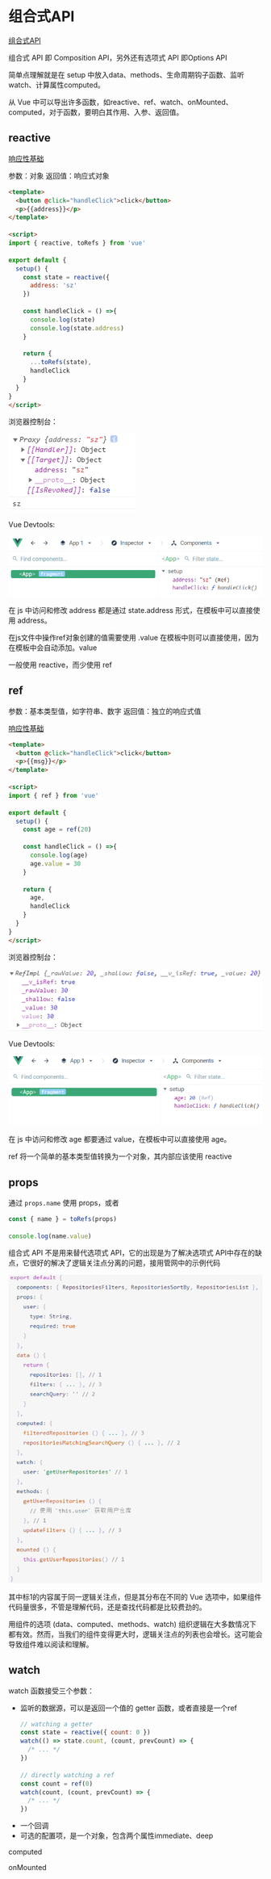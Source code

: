 # 组合式API

[组合式API](https://vue3js.cn/docs/zh/guide/composition-api-introduction.html)

组合式 API 即 Composition API，另外还有选项式 API 即Options API

简单点理解就是在 setup 中放入data、methods、生命周期钩子函数、监听watch、计算属性computed。

从 Vue 中可以导出许多函数，如reactive、ref、watch、onMounted、computed，对于函数，要明白其作用、入参、返回值。
## reactive

[响应性基础](https://v3.cn.vuejs.org/guide/reactivity-fundamentals.html)

参数：对象
返回值：响应式对象

```html
<template>
  <button @click="handleClick">click</button>
  <p>{{address}}</p>
</template>

<script>
import { reactive, toRefs } from 'vue'

export default {
  setup() {
    const state = reactive({
      address: 'sz'
    })

    const handleClick = () =>{
      console.log(state)
      console.log(state.address)
    }

    return {
      ...toRefs(state),
      handleClick
    }
  }
}
</script>
```

浏览器控制台：

![03](./images/03.png)

Vue Devtools:

![04](./images/04.png)

在 js 中访问和修改 address 都是通过 state.address 形式，在模板中可以直接使用 address。

在js文件中操作ref对象创建的值需要使用 .value 在模板中则可以直接使用，因为在模板中会自动添加。value

一般使用 reactive，而少使用 ref



## ref

参数：基本类型值，如字符串、数字
返回值：独立的响应式值

[响应性基础](https://v3.cn.vuejs.org/guide/reactivity-fundamentals.html)

```html
<template>
  <button @click="handleClick">click</button>
  <p>{{msg}}</p>
</template>

<script>
import { ref } from 'vue'

export default {
  setup() {
    const age = ref(20)

    const handleClick = () =>{
      console.log(age)
      age.value = 30
    }

    return {
      age,
      handleClick
    }
  }
}
</script>
```

浏览器控制台：

![01](./images/01.png)

Vue Devtools:

![02](./images/02.png)

在 js 中访问和修改 age 都要通过 value，在模板中可以直接使用 age。

ref 将一个简单的基本类型值转换为一个对象，其内部应该使用 reactive



## props

通过 `props.name` 使用 props，或者 

```js
const { name } = toRefs(props)

console.log(name.value)
```




组合式 API 不是用来替代选项式 API，它的出现是为了解决选项式 API中存在的缺点，它很好的解决了逻辑关注点分离的问题，接用管网中的示例代码

![05](./images/05.png)

其中标1的内容属于同一逻辑关注点，但是其分布在不同的 Vue 选项中，如果组件代码量很多，不管是理解代码，还是查找代码都是比较费劲的。

用组件的选项 (data、computed、methods、watch) 组织逻辑在大多数情况下都有效。然而，当我们的组件变得更大时，逻辑关注点的列表也会增长。这可能会导致组件难以阅读和理解。

## watch

watch 函数接受三个参数：
- 监听的数据源，可以是返回一个值的 getter 函数，或者直接是一个ref
  ```js
  // watching a getter
  const state = reactive({ count: 0 })
  watch(() => state.count, (count, prevCount) => {
    /* ... */
  })

  // directly watching a ref
  const count = ref(0)
  watch(count, (count, prevCount) => {
    /* ... */
  })
  ```
- 一个回调
- 可选的配置项，是一个对象，包含两个属性immediate、deep

computed

onMounted
